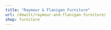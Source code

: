```yaml
---
title: "Raymour & Flanigan Furniture"
url: /dewitt/raymour-and-flanigan-furniture/
shop: furniture
---
```

